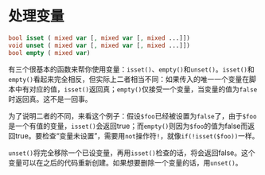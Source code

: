 # 处理变量

```php
bool isset ( mixed var [, mixed var [, mixed ...]])
void unset ( mixed var [, mixed var [, mixed ...]])
bool empty ( mixed var)
```

有三个很基本的函数来帮你使用变量：`isset()`、`empty()`和`unset()`。`isset()`和`empty()`看起来完全相反，但实际上二者相当不同：如果传入的唯一一个变量在脚本中有对应的值，`isset()`返回真；`empty()`仅接受一个变量，当变量的值为`false`时返回真。这不是一回事。

为了说明二者的不同，来看这个例子：假设`$foo`已经被设置为`false`了，由于`$foo`是一个有值的变量，`isset()`会返回true；而`empty()`则因为`$foo`的值为false而返回true。要检查“变量未设置”，需要用`not`操作符`!`，就像`if(!isset($foo))`一样。

`unset()`将完全移除一个已设变量，再用`isset()`检查的话，将会返回false。这个变量可以在之后的代码重新创建。如果想要删除一个变量的话，用`unset()`。
